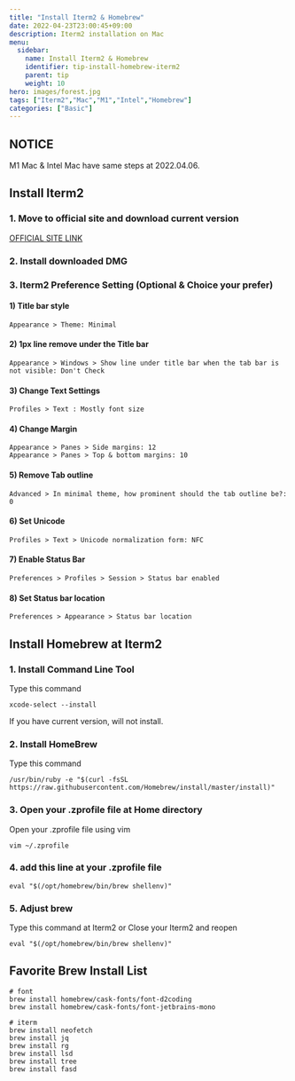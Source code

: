 ```yaml
---
title: "Install Iterm2 & Homebrew"
date: 2022-04-23T23:00:45+09:00
description: Iterm2 installation on Mac
menu:
  sidebar:
    name: Install Iterm2 & Homebrew
    identifier: tip-install-homebrew-iterm2
    parent: tip
    weight: 10
hero: images/forest.jpg
tags: ["Iterm2","Mac","M1","Intel","Homebrew"]
categories: ["Basic"]
---
```


## NOTICE 
M1 Mac & Intel Mac have same steps at 2022.04.06.

## Install Iterm2

### 1. Move to official site and download current version

[OFFICIAL SITE LINK](https://iterm2.com)

### 2. Install downloaded DMG

### 3. Iterm2 Preference Setting (Optional & Choice your prefer)

#### 1) Title bar style
```text
Appearance > Theme: Minimal 
```

#### 2) 1px line remove under the Title bar
```text
Appearance > Windows > Show line under title bar when the tab bar is not visible: Don't Check
```

#### 3) Change Text Settings
```text
Profiles > Text : Mostly font size
```

#### 4) Change Margin
```text
Appearance > Panes > Side margins: 12
Appearance > Panes > Top & bottom margins: 10
```

#### 5) Remove Tab outline
```text
Advanced > In minimal theme, how prominent should the tab outline be?: 0
```

#### 6) Set Unicode
````text
Profiles > Text > Unicode normalization form: NFC
````

#### 7) Enable Status Bar
```text
Preferences > Profiles > Session > Status bar enabled
```

#### 8) Set Status bar location
```text
Preferences > Appearance > Status bar location
```

## Install Homebrew at Iterm2

### 1. Install Command Line Tool

Type this command

```shell
xcode-select --install
```

If you have current version, will not install.

### 2. Install HomeBrew

Type this command

```shell
/usr/bin/ruby -e "$(curl -fsSL https://raw.githubusercontent.com/Homebrew/install/master/install)"
```

### 3. Open your .zprofile file at Home directory

Open your .zprofile file using vim

```shell
vim ~/.zprofile
```

### 4. add this line at your .zprofile file

```shell
eval "$(/opt/homebrew/bin/brew shellenv)"
```

### 5. Adjust brew

Type this command at Iterm2 or Close your Iterm2 and reopen

```shell
eval "$(/opt/homebrew/bin/brew shellenv)"
```

## Favorite Brew Install List

```shell
# font
brew install homebrew/cask-fonts/font-d2coding
brew install homebrew/cask-fonts/font-jetbrains-mono

# iterm
brew install neofetch
brew install jq
brew install rg
brew install lsd
brew install tree
brew install fasd
```